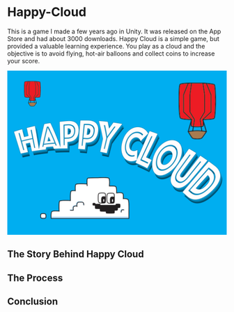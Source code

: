 # Happy-Cloud
This is a game I made a few years ago in Unity. It was released on the App Store and had about 3000 downloads. Happy Cloud is a simple game, but provided a valuable learning experience. You play as a cloud and the objective is to avoid flying, hot-air balloons and collect coins to increase your score.


![Happy Cloud](/images/launch_2048x1536.png)

## The Story Behind Happy Cloud

## The Process

## Conclusion
